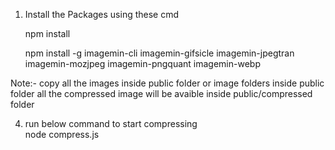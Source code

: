 1) Install the Packages using these cmd


    npm install

    npm install -g imagemin-cli imagemin-gifsicle imagemin-jpegtran imagemin-mozjpeg imagemin-pngquant imagemin-webp

Note:- copy all the images inside public folder or image folders inside public folder
all the compressed image will be avaible inside public/compressed folder

4) run below command to start compressing     
    node compress.js

